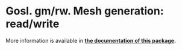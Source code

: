 # Gosl. gm/rw. Mesh generation: read/write

More information is available in **[the documentation of this package](http://rawgit.com/cpmech/gosl/master/doc/xxgm-rw.html).**
